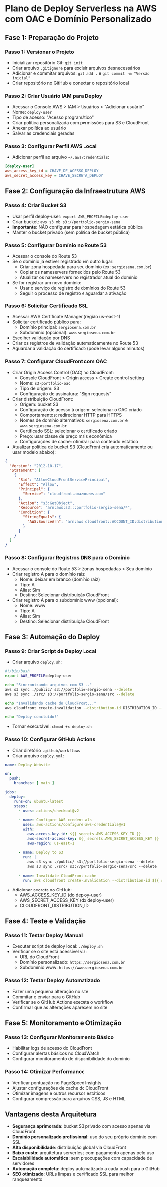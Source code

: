 # Plano de Deploy Serverless na AWS com OAC e Domínio Personalizado

## Fase 1: Preparação do Projeto

### Passo 1: Versionar o Projeto
- Inicializar repositório Git: `git init`
- Criar arquivo `.gitignore` para excluir arquivos desnecessários
- Adicionar e commitar arquivos: `git add .` e `git commit -m "Versão inicial"`
- Criar repositório no GitHub e conectar o repositório local

### Passo 2: Criar Usuário IAM para Deploy
- Acessar o Console AWS > IAM > Usuários > "Adicionar usuário"
- Nome: `deploy-user`
- Tipo de acesso: "Acesso programático"
- Criar política personalizada com permissões para S3 e CloudFront
- Anexar política ao usuário
- Salvar as credenciais geradas

### Passo 3: Configurar Perfil AWS Local
- Adicionar perfil ao arquivo `~/.aws/credentials`:
```ini
[deploy-user]
aws_access_key_id = CHAVE_DE_ACESSO_DEPLOY
aws_secret_access_key = CHAVE_SECRETA_DEPLOY
```

## Fase 2: Configuração da Infraestrutura AWS

### Passo 4: Criar Bucket S3
- Usar perfil deploy-user: `export AWS_PROFILE=deploy-user`
- Criar bucket: `aws s3 mb s3://portfolio-sergio-sena`
- **Importante**: NÃO configurar para hospedagem estática pública
- Manter o bucket privado (sem política de bucket pública)

### Passo 5: Configurar Domínio no Route 53
- Acessar o console do Route 53
- Se o domínio já estiver registrado em outro lugar:
  - Criar zona hospedada para seu domínio (ex: `sergiosena.com.br`)
  - Copiar os nameservers fornecidos pelo Route 53
  - Atualizar os nameservers no registrador atual do domínio
- Se for registrar um novo domínio:
  - Usar o serviço de registro de domínios do Route 53
  - Seguir o processo de registro e aguardar a ativação

### Passo 6: Solicitar Certificado SSL
- Acessar AWS Certificate Manager (região us-east-1)
- Solicitar certificado público para:
  - Domínio principal: `sergiosena.com.br`
  - Subdomínio (opcional): `www.sergiosena.com.br`
- Escolher validação por DNS
- Criar os registros de validação automaticamente no Route 53
- Aguardar a validação do certificado (pode levar alguns minutos)

### Passo 7: Configurar CloudFront com OAC
- Criar Origin Access Control (OAC) no CloudFront:
  - Console CloudFront > Origin access > Create control setting
  - Nome: `s3-portfolio-oac`
  - Tipo de origem: S3
  - Configuração de assinatura: "Sign requests"
- Criar distribuição CloudFront:
  - Origem: bucket S3
  - Configuração de acesso à origem: selecionar o OAC criado
  - Comportamentos: redirecionar HTTP para HTTPS
  - Nomes de domínio alternativos: `sergiosena.com.br` e `www.sergiosena.com.br`
  - Certificado SSL: selecionar o certificado criado
  - Preço: usar classe de preço mais econômica
  - Configurações de cache: otimizar para conteúdo estático
- Atualizar política de bucket S3 (CloudFront cria automaticamente ou usar modelo abaixo):
```json
{
  "Version": "2012-10-17",
  "Statement": [
    {
      "Sid": "AllowCloudFrontServicePrincipal",
      "Effect": "Allow",
      "Principal": {
        "Service": "cloudfront.amazonaws.com"
      },
      "Action": "s3:GetObject",
      "Resource": "arn:aws:s3:::portfolio-sergio-sena/*",
      "Condition": {
        "StringEquals": {
          "AWS:SourceArn": "arn:aws:cloudfront::ACCOUNT_ID:distribution/DISTRIBUTION_ID"
        }
      }
    }
  ]
}
```

### Passo 8: Configurar Registros DNS para o Domínio
- Acessar o console do Route 53 > Zonas hospedadas > Seu domínio
- Criar registro A para o domínio raiz:
  - Nome: deixar em branco (domínio raiz)
  - Tipo: A
  - Alias: Sim
  - Destino: Selecionar distribuição CloudFront
- Criar registro A para o subdomínio www (opcional):
  - Nome: www
  - Tipo: A
  - Alias: Sim
  - Destino: Selecionar distribuição CloudFront

## Fase 3: Automação do Deploy

### Passo 9: Criar Script de Deploy Local
- Criar arquivo `deploy.sh`:
```bash
#!/bin/bash
export AWS_PROFILE=deploy-user

echo "Sincronizando arquivos com S3..."
aws s3 sync ./public/ s3://portfolio-sergio-sena --delete
aws s3 sync ./src/ s3://portfolio-sergio-sena/src --delete

echo "Invalidando cache do CloudFront..."
aws cloudfront create-invalidation --distribution-id DISTRIBUTION_ID --paths "/*"

echo "Deploy concluído!"
```
- Tornar executável: `chmod +x deploy.sh`

### Passo 10: Configurar GitHub Actions
- Criar diretório `.github/workflows`
- Criar arquivo `deploy.yml`:
```yaml
name: Deploy Website

on:
  push:
    branches: [ main ]

jobs:
  deploy:
    runs-on: ubuntu-latest
    steps:
      - uses: actions/checkout@v2
      
      - name: Configure AWS credentials
        uses: aws-actions/configure-aws-credentials@v1
        with:
          aws-access-key-id: ${{ secrets.AWS_ACCESS_KEY_ID }}
          aws-secret-access-key: ${{ secrets.AWS_SECRET_ACCESS_KEY }}
          aws-region: us-east-1
      
      - name: Deploy to S3
        run: |
          aws s3 sync ./public/ s3://portfolio-sergio-sena --delete
          aws s3 sync ./src/ s3://portfolio-sergio-sena/src --delete
      
      - name: Invalidate CloudFront cache
        run: aws cloudfront create-invalidation --distribution-id ${{ secrets.CLOUDFRONT_DISTRIBUTION_ID }} --paths "/*"
```

- Adicionar secrets no GitHub:
  - AWS_ACCESS_KEY_ID (do deploy-user)
  - AWS_SECRET_ACCESS_KEY (do deploy-user)
  - CLOUDFRONT_DISTRIBUTION_ID

## Fase 4: Teste e Validação

### Passo 11: Testar Deploy Manual
- Executar script de deploy local: `./deploy.sh`
- Verificar se o site está acessível via:
  - URL do CloudFront
  - Domínio personalizado: `https://sergiosena.com.br`
  - Subdomínio www: `https://www.sergiosena.com.br`

### Passo 12: Testar Deploy Automatizado
- Fazer uma pequena alteração no site
- Commitar e enviar para o GitHub
- Verificar se o GitHub Actions executa o workflow
- Confirmar que as alterações aparecem no site

## Fase 5: Monitoramento e Otimização

### Passo 13: Configurar Monitoramento Básico
- Habilitar logs de acesso do CloudFront
- Configurar alertas básicos no CloudWatch
- Configurar monitoramento de disponibilidade do domínio

### Passo 14: Otimizar Performance
- Verificar pontuação no PageSpeed Insights
- Ajustar configurações de cache do CloudFront
- Otimizar imagens e outros recursos estáticos
- Configurar compressão para arquivos CSS, JS e HTML

## Vantagens desta Arquitetura
- **Segurança aprimorada**: bucket S3 privado com acesso apenas via CloudFront
- **Domínio personalizado profissional**: uso do seu próprio domínio com SSL
- **Alta disponibilidade**: distribuição global via CloudFront
- **Baixo custo**: arquitetura serverless com pagamento apenas pelo uso
- **Escalabilidade automática**: sem preocupações com capacidade de servidores
- **Automação completa**: deploy automatizado a cada push para o GitHub
- **SEO otimizado**: URLs limpas e certificado SSL para melhor ranqueamento